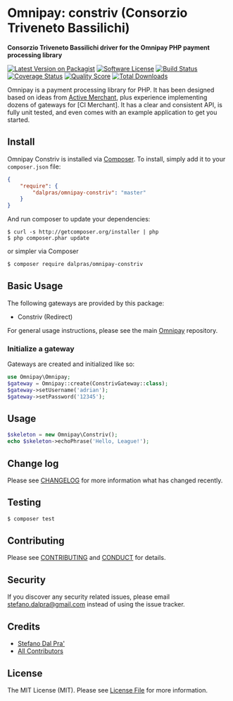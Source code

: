 # Omnipay: constriv (Consorzio Triveneto Bassilichi)

**Consorzio Triveneto Bassilichi driver for the Omnipay PHP payment processing library**

[![Latest Version on Packagist][ico-version]][link-packagist]
[![Software License][ico-license]](LICENSE.md)
[![Build Status][ico-travis]][link-travis]
[![Coverage Status][ico-scrutinizer]][link-scrutinizer]
[![Quality Score][ico-code-quality]][link-code-quality]
[![Total Downloads][ico-downloads]][link-downloads]

Omnipay is a payment processing library for PHP. It has been designed based on
ideas from [Active Merchant](http://activemerchant.org/), plus experience implementing
dozens of gateways for [CI Merchant]. It has a clear and consistent API,
is fully unit tested, and even comes with an example application to get you started.

## Install

Omnipay Constriv is installed via [Composer](http://getcomposer.org/). To install, simply add it
to your `composer.json` file:

```json
{
    "require": {
        "dalpras/omnipay-constriv": "master"
    }
}
```

And run composer to update your dependencies:

    $ curl -s http://getcomposer.org/installer | php
    $ php composer.phar update


or simpler via Composer 

``` bash
$ composer require dalpras/omnipay-constriv
```

## Basic Usage

The following gateways are provided by this package:

* Constriv (Redirect)

For general usage instructions, please see the main [Omnipay](https://github.com/omnipay/omnipay)
repository.

### Initialize a gateway

Gateways are created and initialized like so:

``` php
use Omnipay\Omnipay;
$gateway = Omnipay::create(ConstrivGateway::class);
$gateway->setUsername('adrian');
$gateway->setPassword('12345');
```


## Usage

``` php
$skeleton = new Omnipay\Constriv();
echo $skeleton->echoPhrase('Hello, League!');
```

## Change log

Please see [CHANGELOG](CHANGELOG.md) for more information what has changed recently.

## Testing

``` bash
$ composer test
```

## Contributing

Please see [CONTRIBUTING](CONTRIBUTING.md) and [CONDUCT](CONDUCT.md) for details.

## Security

If you discover any security related issues, please email stefano.dalpra@gmail.com instead of using the issue tracker.

## Credits

- [Stefano Dal Pra'][link-author]
- [All Contributors][link-contributors]

## License

The MIT License (MIT). Please see [License File](LICENSE.md) for more information.

[ico-version]: https://img.shields.io/packagist/v/dalpras/omnipay-constriv.svg?style=flat-square
[ico-license]: https://img.shields.io/badge/license-MIT-brightgreen.svg?style=flat-square
[ico-travis]: https://img.shields.io/travis/dalpras/omnipay-constriv/master.svg?style=flat-square
[ico-scrutinizer]: https://img.shields.io/scrutinizer/coverage/g/dalpras/omnipay-constriv.svg?style=flat-square
[ico-code-quality]: https://img.shields.io/scrutinizer/g/dalpras/omnipay-constriv.svg?style=flat-square
[ico-downloads]: https://img.shields.io/packagist/dt/dalpras/omnipay-constriv.svg?style=flat-square

[link-packagist]: https://packagist.org/packages/dalpras/omnipay-constriv
[link-travis]: https://travis-ci.org/dalpras/omnipay-constriv
[link-scrutinizer]: https://scrutinizer-ci.com/g/dalpras/omnipay-constriv/code-structure
[link-code-quality]: https://scrutinizer-ci.com/g/dalpras/omnipay-constriv
[link-downloads]: https://packagist.org/packages/dalpras/omnipay-constriv
[link-author]: https://github.com/dalpras
[link-contributors]: ../../contributors
